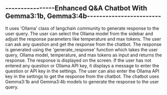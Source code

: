 ## ----------------Enhanced Q&A Chatbot With Gemma3:1b, Gemma3:4b------------------------

 It uses 'Ollama' class of langchain community to generate response to the user query. 
 The user can select the Ollama model from the sidebar and adjust the response parameters
 like temperature and max tokens. The user can ask any question and get the response from 
 the chatbot. The response is generated using the 'generate_response' function which takes
 the user query, Ollama model, temperature, and max tokens as input and returns the response. 
 The response is displayed on the screen. If the user has not entered any question or Ollama 
 API key, it displays a message to enter the question or API key in the settings. The user can
 also enter the Ollama API key in the settings to get the response from the chatbot. The chatbot
  uses Gemma3:1b and Gemma3:4b models to generate the response to the user query. 
